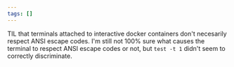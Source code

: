 ```yaml
---
tags: []
---
```

TIL that terminals attached to interactive docker containers don't necesarily respect ANSI escape codes.
I'm still not 100% sure what causes the terminal to respect ANSI escape codes or not, but `test -t 1` didn't seem to correctly discriminate.
